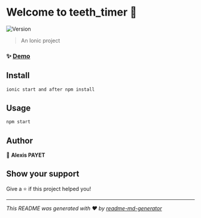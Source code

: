 # Welcome to teeth_timer 👋
![Version](https://img.shields.io/badge/version-0.0.1-blue.svg?cacheSeconds=2592000)

> An Ionic project

### ✨ [Demo](localhost/4200)

## Install

```sh
ionic start and after npm install
```

## Usage

```sh
npm start
```

## Author

👤 **Alexis PAYET**


## Show your support

Give a ⭐️ if this project helped you!


***
_This README was generated with ❤️ by [readme-md-generator](https://github.com/kefranabg/readme-md-generator)_